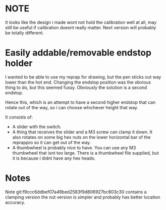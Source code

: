 # NOTE

It looks like the design i made wont not hold the calibration well at all, 
may still be useful if calibration doesnt really matter. Next version will
probably be totally different.

# Easily addable/removable endstop holder
I wanted to be able to use my reprap for drawing, but the pen sticks out way
lower than the hot end. Changing the endstop position was the obvious thing to
do, but this seemed fussy. Obviously the solution is a second endstop.

Hence this, which is an attempt to have a second higher endstop that can 
rotate out of the way, so i can choose whichever height that way.

It consists of:
* A slider with the switch.
* A thing that receives the slider and a M3 screw can clamp it down.
  It also rotates on some big hex nuts on the lower horizontal bar of the 
  reprappro so it can get out of the way.
* A thumbwheel is probably nice to have. You can use any M3 thumbwheel that 
  isnt too large. There is a thumbwheel file supplied, but it is because i didnt
  have any hex heads.

# Notes
Note git:f9ccc6ddbef07a46bed2583f9d806927bc803c30 contains a clamping version
the nut version is simpler and probably has better location accuracy.
